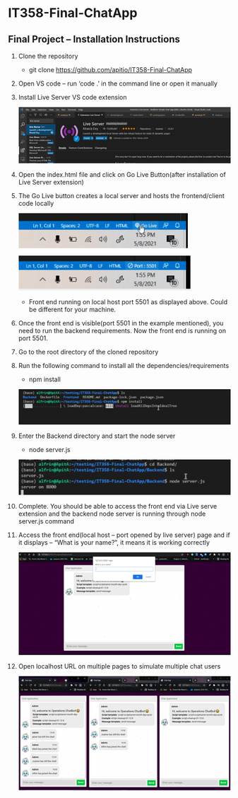 # IT358-Final-ChatApp

## Final Project – Installation Instructions

1. Clone the repository

    * git clone https://github.com/apitio/IT358-Final-ChatApp
2. Open VS code – run ‘code .’ in the command line or open it manually

3.	Install Live Server VS code extension

    ![alt text](https://github.com/apitio/IT358-Final-ChatApp/blob/main/Images/liveserver.png?raw=true)

 
4.	Open the index.html file and click on Go Live Button(after installation of Live Server extension)

5.	The Go Live button creates a local server and hosts the frontend/client code locally

    ![alt text](https://github.com/apitio/IT358-Final-ChatApp/blob/main/Images/golive.png?raw=true)

    ![alt text](https://github.com/apitio/IT358-Final-ChatApp/blob/main/Images/Port.png?raw=true)
 
    * Front end running on local host port 5501 as displayed above. Could be different for your machine.

6.	Once the front end is visible(port 5501 in the example mentioned), you need to run the backend requirements. Now the front end is running on port 5501.

7.	 Go to the root directory of the cloned repository


8.	Run the following command to install all the dependencies/requirements
    
    * npm install
    
    ![alt text](https://github.com/apitio/IT358-Final-ChatApp/blob/main/Images/npminstall.png?raw=true)

 

9.	Enter the Backend directory and start the node server

    * node server.js
    
    ![alt text](https://github.com/apitio/IT358-Final-ChatApp/blob/main/Images/nodeserver.png?raw=true)

 

10.	Complete. You should be able to access the front end via Live serve extension and the backend node server is running through node server.js command

11.	Access the front end(local host – port opened by live server) page and if it displays – “What is your name?”, it means it is working correctly
 
    ![alt text](https://github.com/apitio/IT358-Final-ChatApp/blob/main/Images/frontend.png?raw=true)

12.	Open localhost URL on multiple pages to simulate multiple chat users

    ![alt text](https://github.com/apitio/IT358-Final-ChatApp/blob/main/Images/chats.png?raw=true)


 
